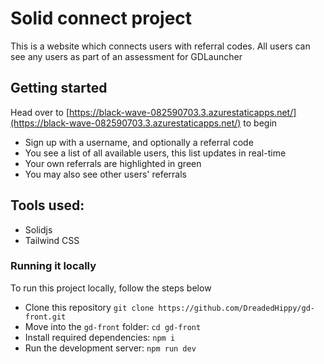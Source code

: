 # Solid connect project
This is a website which connects users with referral codes. All users can see any users as part of an assessment for GDLauncher

## Getting started
Head over to [https://black-wave-082590703.3.azurestaticapps.net/](https://black-wave-082590703.3.azurestaticapps.net/) to begin
- Sign up with a username, and optionally a referral code
- You see a list of all available users, this list updates in real-time
- Your own referrals are highlighted in green
- You may also see other users' referrals

## Tools used:
- Solidjs
- Tailwind CSS

### Running it locally
To run this project locally, follow the steps below
- Clone this repository `git clone https://github.com/DreadedHippy/gd-front.git`
- Move into the `gd-front` folder: `cd gd-front`
- Install required dependencies: `npm i`
- Run the development server: `npm run dev`